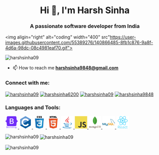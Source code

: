 <h1 align="center">Hi 👋, I'm Harsh Sinha</h1>
<h3 align="center">A passionate software developer from India</h3>

<img aligin="right" alt="coding" width="400" src"https://user-images.githubusercontent.com/55389276/140866485-8fb1c876-9a8f-4d6a-98dc-08c4981eaf70.gif"> 

<p align="left"> <img src="https://komarev.com/ghpvc/?username=harshsinha09&label=Profile%20views&color=0e75b6&style=flat" alt="harshsinha09" /> </p>

- 📫 How to reach me **harshsinha9848@gmail.com**

<h3 align="left">Connect with me:</h3>
<p align="left">
<a href="https://linkedin.com/in/harshsinha09" target="blank"><img align="center" src="https://raw.githubusercontent.com/rahuldkjain/github-profile-readme-generator/master/src/images/icons/Social/linked-in-alt.svg" alt="harshsinha09" height="30" width="40" /></a>
<a href="https://instagram.com/harshsinha6200" target="blank"><img align="center" src="https://raw.githubusercontent.com/rahuldkjain/github-profile-readme-generator/master/src/images/icons/Social/instagram.svg" alt="harshsinha6200" height="30" width="40" /></a>
<a href="https://www.codechef.com/users/harshsinha09" target="blank"><img align="center" src="https://cdn.jsdelivr.net/npm/simple-icons@3.1.0/icons/codechef.svg" alt="harshsinha09" height="30" width="40" /></a>
<a href="https://www.leetcode.com/harshsinha9848" target="blank"><img align="center" src="https://raw.githubusercontent.com/rahuldkjain/github-profile-readme-generator/master/src/images/icons/Social/leet-code.svg" alt="harshsinha9848" height="30" width="40" /></a>
</p>

<h3 align="left">Languages and Tools:</h3>
<p align="left"> <a href="https://getbootstrap.com" target="_blank" rel="noreferrer"> <img src="https://raw.githubusercontent.com/devicons/devicon/master/icons/bootstrap/bootstrap-plain-wordmark.svg" alt="bootstrap" width="40" height="40"/> </a> <a href="https://www.cprogramming.com/" target="_blank" rel="noreferrer"> <img src="https://raw.githubusercontent.com/devicons/devicon/master/icons/c/c-original.svg" alt="c" width="40" height="40"/> </a> <a href="https://www.w3schools.com/css/" target="_blank" rel="noreferrer"> <img src="https://raw.githubusercontent.com/devicons/devicon/master/icons/css3/css3-original-wordmark.svg" alt="css3" width="40" height="40"/> </a> <a href="https://www.w3.org/html/" target="_blank" rel="noreferrer"> <img src="https://raw.githubusercontent.com/devicons/devicon/master/icons/html5/html5-original-wordmark.svg" alt="html5" width="40" height="40"/> </a> <a href="https://www.java.com" target="_blank" rel="noreferrer"> <img src="https://raw.githubusercontent.com/devicons/devicon/master/icons/java/java-original.svg" alt="java" width="40" height="40"/> </a> <a href="https://developer.mozilla.org/en-US/docs/Web/JavaScript" target="_blank" rel="noreferrer"> <img src="https://raw.githubusercontent.com/devicons/devicon/master/icons/javascript/javascript-original.svg" alt="javascript" width="40" height="40"/> </a> <a href="https://www.mongodb.com/" target="_blank" rel="noreferrer"> <img src="https://raw.githubusercontent.com/devicons/devicon/master/icons/mongodb/mongodb-original-wordmark.svg" alt="mongodb" width="40" height="40"/> </a> <a href="https://www.mysql.com/" target="_blank" rel="noreferrer"> <img src="https://raw.githubusercontent.com/devicons/devicon/master/icons/mysql/mysql-original-wordmark.svg" alt="mysql" width="40" height="40"/> </a> <a href="https://reactjs.org/" target="_blank" rel="noreferrer"> <img src="https://raw.githubusercontent.com/devicons/devicon/master/icons/react/react-original-wordmark.svg" alt="react" width="40" height="40"/> </a> </p>

<p><img align="left" src="https://github-readme-stats.vercel.app/api/top-langs?username=harshsinha09&show_icons=true&locale=en&layout=compact" alt="harshsinha09" /></p>

<p>&nbsp;<img align="center" src="https://github-readme-stats.vercel.app/api?username=harshsinha09&show_icons=true&locale=en" alt="harshsinha09" /></p>

<p><img align="center" src="https://github-readme-streak-stats.herokuapp.com/?user=harshsinha09&" alt="harshsinha09" /></p>

